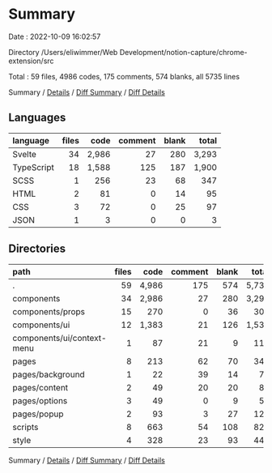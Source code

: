 # Summary

Date : 2022-10-09 16:02:57

Directory /Users/eliwimmer/Web Development/notion-capture/chrome-extension/src

Total : 59 files,  4986 codes, 175 comments, 574 blanks, all 5735 lines

Summary / [Details](details.md) / [Diff Summary](diff.md) / [Diff Details](diff-details.md)

## Languages
| language | files | code | comment | blank | total |
| :--- | ---: | ---: | ---: | ---: | ---: |
| Svelte | 34 | 2,986 | 27 | 280 | 3,293 |
| TypeScript | 18 | 1,588 | 125 | 187 | 1,900 |
| SCSS | 1 | 256 | 23 | 68 | 347 |
| HTML | 2 | 81 | 0 | 14 | 95 |
| CSS | 3 | 72 | 0 | 25 | 97 |
| JSON | 1 | 3 | 0 | 0 | 3 |

## Directories
| path | files | code | comment | blank | total |
| :--- | ---: | ---: | ---: | ---: | ---: |
| . | 59 | 4,986 | 175 | 574 | 5,735 |
| components | 34 | 2,986 | 27 | 280 | 3,293 |
| components/props | 15 | 270 | 0 | 36 | 306 |
| components/ui | 12 | 1,383 | 21 | 126 | 1,530 |
| components/ui/context-menu | 1 | 87 | 21 | 9 | 117 |
| pages | 8 | 213 | 62 | 70 | 345 |
| pages/background | 1 | 22 | 39 | 14 | 75 |
| pages/content | 2 | 49 | 20 | 20 | 89 |
| pages/options | 3 | 49 | 0 | 9 | 58 |
| pages/popup | 2 | 93 | 3 | 27 | 123 |
| scripts | 8 | 663 | 54 | 108 | 825 |
| style | 4 | 328 | 23 | 93 | 444 |

Summary / [Details](details.md) / [Diff Summary](diff.md) / [Diff Details](diff-details.md)